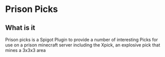 # Prison Picks

## What is it
Prison picks is a Spigot Plugin to provide a number of interesting Picks for use on a prison minecraft server including the Xpick, an explosive pick that mines a 3x3x3 area